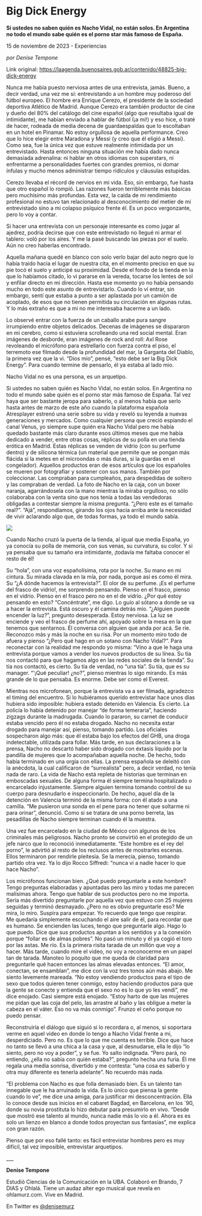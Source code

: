 # Big Dick Energy

**Si ustedes no saben quién es Nacho Vidal, no están solos. En Argentina no todo el mundo sabe quién es el porno star más famoso de España.**

15 de noviembre de 2023 - Experiencias

_por Denise Tempone_

Link original: https://laagenda.buenosaires.gob.ar/contenido/48825-big-dick-energy



Nunca me había puesto nerviosa antes de una entrevista, jamás. Bueno, a decir verdad, una vez me sí: entrevistando a un hombre muy poderoso del fútbol europeo. El hombre era Enrique Cerezo, el presidente de la sociedad deportiva Atlético de Madrid. Aunque Cerezo era también productor de cine y dueño del 80% del catálogo del cine español (algo que resultaba igual de intimidante), me habían enviado a hablar de fútbol (¡a mi!) y eso hice, o traté de hacer, rodeada de media decena de guardaespaldas que lo escoltaban en un hotel en Pinamar. No estoy orgullosa de aquella performance. Creo que lo hice elegir entre Maradona y Messi (y creo que él eligió a Messi). Como sea, fue la única vez que estuve realmente intimidada por un entrevistado. Hasta entonces ninguna situación me había dado nunca demasiada adrenalina: ni hablar en otros idiomas con superstars, ni enfrentarme a personalidades fuertes con grandes premios, ni domar ínfulas y mucho menos administrar tiempo ridículos y cláusulas estupidas.




Cerezo llevaba el récord de nervios en mi vida. Eso, sin embargo, fue hasta que otro español lo rompió. Las razones fueron terriblemente más básicas pero muchísimo más profundas. Esta vez, la caída de mi rendimiento profesional no estuvo tan relacionado al desconocimiento del metier de mi entrevistado sino a mi colapso psíquico frente él. Es un poco vergonzante, pero lo voy a contar.




Si hacer una entrevista con un personaje interesante es como jugar al ajedrez, podría decirse que con este entrevistado no llegué ni armar el tablero: voló por los aires. Y me la pasé buscando las piezas por el suelo. Aún no creo haberlas encontrado.




Aquella mañana quedé en blanco con solo verlo bajar del auto negro que lo había traido hacia el lugar de nuestra cita, en el momento preciso en que su pie tocó el suelo y anticipé su proximidad. Desde el fondo de la tienda en la que lo habíamos citado, lo vi pararse en la vereda, tocarse los lentes de sol y enfilar directo en mi dirección. Hasta ese momento yo no había pensando mucho en todo este asunto de entrevistarlo. Cuando lo ví entrar, sin embargo, sentí que estaba a punto a ser aplastada por un camión de acoplado, de esos que no tienen permitida su circulación en algunas rutas. Y lo más extraño es que a mi no me interesaba hacerme a un lado.




Lo observé entrar con la fuerza de un caballo arabe pura sangre irrumpiendo entre objetos delicados. Decenas de imágenes se dispararon en mi cerebro, como si estuviera scrolleando una red social mental. Eran imágenes de desborde, eran imágenes de rock and roll: Axl Rose revoleando el micrófono para estrellarlo con fuerza contra el piso, el terremoto ese filmado desde la profundidad del mar, la Garganta del Diablo, la primera vez que la vi. “Dios mío”, pensé, “esto debe ser la Big Dick Energy”. Para cuando termine de pensarlo, él ya estaba al lado mio.




Nacho Vidal no es una persona, es un arquetipo.




Si ustedes no saben quién es Nacho Vidal, no están solos. En Argentina no todo el mundo sabe quién es el porno star más famoso de España. Tal vez haya que ser bastante jeropa para saberlo, o al menos había que serlo hasta antes de marzo de este año cuando la plataforma española Atresplayer estrenó una serie sobre su vida y reveló su leyenda a nuevas generaciones y mercados. Como cualquier persona que creció espiando el canal Venus, yo siempre supe quién era Nacho Vidal pero me había quedado bastante más claro durante esos últimos meses que me había dedicado a vender, entre otras cosas, réplicas de su polla en una tienda erótica en Madrid. Estas réplicas se venden de vidrio (con su perfume dentro) y de silicona térmica (un material que permite que se pongan más flácida si la metes en el microondas o más duras, si la guardas en el congelador). Aquellos productos eran de esos artículos que los españoles se mueren por fotografiar y sostener con sus manos. También por coleccionar. Las compraban para cumpleaños, para despedidas de soltero y las compraban de verdad. La foto de Nacho en la caja, con un boxer naranja, agarrándosela con la mano mientras la miraba orgulloso, no sólo colaboraba con la venta sino que nos tenía a todas las vendedoras obligadas a contestar siempre la misma pregunta. “¿Pero este es el tamaño real?”. “Ajá”, respondíamos, girando los ojos hacia arriba ante la necesidad de vivir aclarando algo que, de todas formas, ya todo el mundo sabía.




![](https://cdn.feater.me/files/images/2960724/1d1c479b-c240-4184-9b72-78dd0ea16db9.jpg)




Cuando Nacho cruzó la puerta de la tienda, al igual que media España, yo ya conocía su polla de memoria, con sus venas, su curvatura, su color. Y si ya pensaba que su tamaño era intimidante, ¡todavía me faltaba conocer el resto de él!




Su “hola”, con una voz españolísima, rota por la noche. Su mano en mi cintura. Su mirada clavada en la mía, por nada, porque así es como él mira. Su “¿A dónde hacemos la entrevista?”. El olor de su perfume. ¡Es el perfume del frasco de vidrio!, me sorprendo pensando. Pienso en el frasco, pienso en el vidrio. Pienso en el frasco pero no en el de vidrio. ¿Por qué estoy pensando en esto? “Concéntrate”, me digo. Lo guío al sótano a donde se va a hacer la entrevista. Está oscuro y él camina detrás mío. “¿Alguien puede encender la luz?”, pregunto desesperada. Estoy nerviosa. La luz se enciende y veo el frasco de perfume ahí, apoyado sobre la mesa en la que tenemos que sentarnos. Él conversa con alguien que anda por acá. Se ríe. Reconozco más y más la noche en su risa. Por un momento miro todo de afuera y pienso “¿Pero qué hago en un sotano con Nacho Vidal?”. Para reconectar con la realidad me respondo yo misma: “Vino a que le haga una entrevista porque vamos a vender los nuevos productos de su línea. Su tía nos contactó para que hagamos algo en las redes sociales de la tienda”. Su tía nos contactó, es cierto. Su tía de verdad, no “una tía”. Su tía, que es su manager. “‘¡Qué peculiar! ¿no?”, pienso mientras lo sigo mirando. Es más grande de lo que pensaba. Es enorme. Debe ser como el Everest.




Mientras nos microfonean, porque la entrevista va a ser filmada, agradezco el timing del encuentro. Si lo hubiéramos querido entrevistar hace unos días hubiera sido imposible: hubiera estado detenido en Valencia. Es cierto. La policía lo había detenido por manejar “de forma temeraria”, haciendo zigzags durante la madrugada. Cuando lo pararon, su carnet de conducir estaba vencido pero él no estaba drogado. Nacho no necesita estar drogado para manejar así, pienso, tomando partido. Los oficiales sospecharon algo más: que él estaba bajo los efectos del GHB, una droga indetectable, utilizada para follar. Más tarde, en sus declaraciones a la prensa, Nacho no descartó haber sido drogado con éxtasis líquido por la pandilla de mujeres que lo acompañaban aquella noche. De hecho, todo había terminado en una orgía con ellas. La prensa española se deleitó con la anécdota, la cual calificaron de “surrealista” pero, a decir verdad, no tenía nada de raro. La vida de Nacho está repleta de historias que terminan en emboscadas sexuales. De alguna forma él siempre termina hospitalizado o encarcelado injustamente. Siempre alguien termina tomando control de su cuerpo para desnudarlo e inspeccionarlo. De hecho, aquel día de la detención en Valencia terminó de la misma forma: con él atado a una camilla. “Me pusieron una sonda en el pene para no tener que soltarme ni para orinar”, denunció. Como si se tratara de una porno berreta, las pesadillas de Nacho siempre terminan cuando él la muestra.




Una vez fue encarcelado en la ciudad de México con algunos de los criminales más peligrosos. Nacho pronto se convirtió en el protegido de un jefe narco que lo reconoció inmediatamente. “Este hombre es el rey del porno”, le advirtió al resto de los reclusos antes de mostrarles escenas. Ellos terminaron por rendirle pleitesía. Se la merecía, pienso, tomando partido otra vez. Ya lo dijo Rocco Siffredi: “nunca vi a nadie hacer lo que hace Nacho”.




Los micrófonos funcionan bien. ¿Qué puedo preguntarle a este hombre? Tengo preguntas elaboradas y apuntadas pero las miro y todas me parecen malísimas ahora. Tengo que hablar de sus productos pero no me importa. Sería más divertido preguntarle por aquella vez que estuvo con 25 mujeres seguidas y terminó desmayado. ¿Pero no es obvio preguntarle eso? Me mira, lo miro. Suspira para empezar. Yo recuerdo que tengo que respirar. Me quedaría simplemente escuchando el aire salir de él, para recordar que es humano. Se encienden las luces, tengo que preguntarle algo. Hago lo que puedo. Dice que sus productos apuntan a los sentidos y a la conexión porque “follar es de almas pobres”. No pasó un minuto y él ya cogió el toro por las astas. Me río. Es la primera risita tarada de un millón que voy a hacer. Más tarde, cuando mire el video, no voy a reconocerme en un papel tan de tarada. Manoteo lo poquito que me queda de claridad para preguntarle qué hacen entonces las almas elevadas entonces. “El amor, conectan, se ensamblan”, me dice con la voz tres tonos aún más abajo. Me siento levemente mareada. “No estoy vendiendo productos para el tipo de sexo que todos quieren tener conmigo, estoy haciendo productos para que la gente se conecte y entienda que el sexo no es lo que yo les vendi”, me dice enojado. Casi siempre está enojado. “Estoy harto de que las mujeres me pidan que las coja del pelo, las arrastre al baño y las obligue a meter la cabeza en el váter. Eso no va más conmigo”. Frunzo el ceño porque no puedo pensar.




Reconstruiría el diálogo que siguió si lo recordara o, al menos, si soportara verme en aquel video en donde lo tengo a Nacho Vidal frente a mi, desperdiciado. Pero no. Es que lo que me cuenta es terrible. Dice que hace no tanto se llevó a una chica a la casa y que, al desnudarse, ella le dijo “lo siento, pero no voy a poder”, y se fue. Yo salto indignada. “Pero pará, no entiendo, ¿ella no sabía con quién estaba?”, pregunto hecha una furia. Él me regala una media sonrisa, divertido y me contesta: “una cosa es saberlo y otra muy diferente es tenerla adelante”. No recuerdo más nada.




“El problema con Nacho es que folla demasiado bien. Es un talento tan innegable que le ha arruinado la vida. Es lo único que piensa la gente cuando lo ve”, me dice una amiga, para justificar mi desconcentración. Ella lo conoce desde sus inicios en el cabaret Bagdad, en Barcelona, en los `90, donde su novia prostituta lo hizo debutar para presumirlo en vivo. “Desde que mostró ese talento al mundo, nunca nadie más lo vio a él. Ahora es es solo un lienzo en blanco a donde todos proyectan sus fantasías”, me explica con gran razón.




Pienso que por eso fallé tanto: es fácil entrevistar hombres pero es muy difícil, tal vez imposible, entrevistar arquetipos.




\_\_\_




**Denise Tempone**




Estudió Ciencias de la Comunicación en la UBA. Colaboró en Brando, 7 DIAS y Ohlalá. Tiene un audaz alter ego musical que revela en ohlamurz.com. Vive en Madrid.




En Twitter es [@denisemurz](https://twitter.com/denisemurz)



